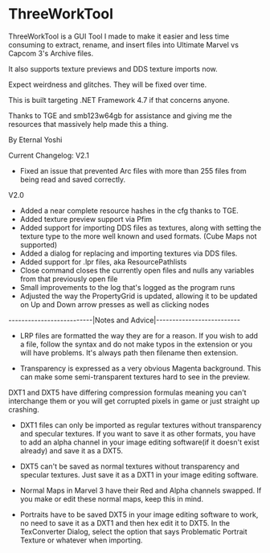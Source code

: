 # ThreeWorkTool

ThreeWorkTool is a GUI Tool I made to make it easier and less time consuming to extract, rename, and insert files into Ultimate Marvel vs Capcom 3's Archive files.

It also supports texture previews and DDS texture imports now.

Expect weirdness and glitches. They will be fixed over time.

This is built targeting .NET Framework 4.7 if that concerns anyone.

Thanks to TGE and smb123w64gb for assistance and giving me the resources that massively help made this a thing.

By Eternal Yoshi

Current Changelog:
V2.1
- Fixed an issue that prevented Arc files with more than 255 files from being read and saved correctly.

V2.0
- Added a near complete resource hashes in the cfg thanks to TGE.
- Added texture preview support via Pfim
- Added support for importing DDS files as textures, along with setting the texture type to the more well known and used formats. (Cube Maps not supported)
- Added a dialog for replacing and importing textures via DDS files.
- Added support for .lpr files, aka ResourcePathlists
- Close command closes the currently open files and nulls any variables from that previously open file
- Small improvements to the log that's logged as the program runs
- Adjusted the way the PropertyGrid is updated, allowing it to be updated on Up and Down arrow presses as well as clicking nodes

--------------------------|Notes and Advice|--------------------------

- LRP files are formatted the way they are for a reason. If you wish to add a file, follow the syntax and do not make typos in the extension or you will have problems. It's always path then filename then extension.

- Transparency is expressed as a very obvious Magenta background. This can make some semi-transparent textures hard to see in the preview.

DXT1 and DXT5 have differing compression formulas meaning you can't interchange them or you will get corrupted pixels in game or just straight up crashing.
- DXT1 files can only be imported as regular textures without transparency and specular textures. If you want to save it as other formats, you have to add an alpha channel in your image editing software(if it doesn't exist already) and save it as a DXT5.
- DXT5 can't be saved as normal textures without transparency and specular textures. Just save it as a DXT1 in your image editing software.

- Normal Maps in Marvel 3 have their Red and Alpha channels swapped. If you make or edit these normal maps, keep this in mind.
- Portraits have to be saved DXT5 in your image editing software to work, no need to save it as a DXT1 and then hex edit it to DXT5. In the TexConverter Dialog, select the option that says Problematic Portrait Texture or whatever when importing.
